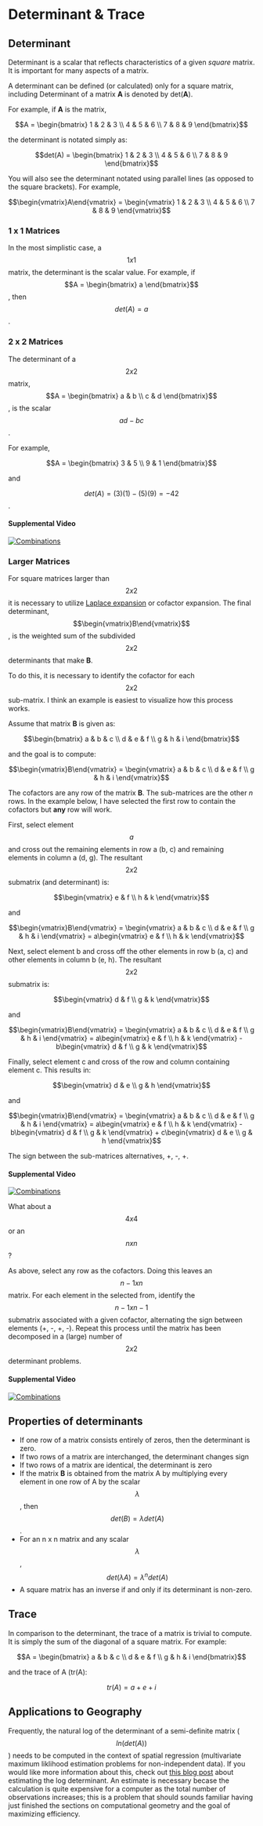 # Determinant & Trace

## Determinant

Determinant is a scalar that reflects characteristics of a given *square* matrix. It is important for many aspects of a matrix.
A determinant can be defined (or calculated) only for a square matrix, including Determinant of a matrix **A** is denoted by det(**A**).

For example, if **A** is the matrix,

$$A = \begin{bmatrix}
1 & 2 & 3 \\
4 & 5 & 6 \\
7 & 8 & 9
\end{bmatrix}$$

the determinant is notated simply as:

$$det(A) = \begin{bmatrix}
1 & 2 & 3 \\
4 & 5 & 6 \\
7 & 8 & 9
\end{bmatrix}$$

You will also see the determinant notated using parallel lines (as opposed to the square brackets).  For example, 

$$\begin{vmatrix}A\end{vmatrix} = \begin{vmatrix}
1 & 2 & 3 \\
4 & 5 & 6 \\
7 & 8 & 9
\end{vmatrix}$$

### 1 x 1 Matrices
In the most simplistic case, a $$1 x 1$$ matrix, the determinant is the scalar value.  For example, if $$A = \begin{bmatrix}
a
\end{bmatrix}$$, then $$det(A) = a$$.

### 2 x 2 Matrices
The determinant of a $$2 x 2$$ matrix, $$A = \begin{bmatrix}
a & b \\
c & d
\end{bmatrix}$$, is the scalar $$ad - bc$$.  

For example,

$$A = \begin{bmatrix}
3 & 5 \\
9 & 1
\end{bmatrix}$$ 

and 

$$det(A) = (3)(1) - (5)(9) = -42$$.

#### Supplemental Video

[![Combinations](http://img.youtube.com/vi/OU9sWHk_dlw/0.jpg)](https://www.khanacademy.org/math/precalculus/precalc-matrices/determinant-of-2x2-matrix/v/finding-the-determinant-of-a-2x2-matrix)

### Larger Matrices
For square matrices larger than $$2 x 2$$ it is necessary to utilize [Laplace expansion](https://en.wikipedia.org/wiki/Laplace_expansion) or cofactor expansion.  The final determinant, $$\begin{vmatrix}B\end{vmatrix}$$, is the weighted sum of the subdivided $$2 x 2$$ determinants that make **B**.

To do this, it is necessary to identify the cofactor for each $$2 x 2$$ sub-matrix.  I think an example is easiest to visualize how this process works.


Assume that matrix **B** is given as:

$$\begin{bmatrix}
a & b & c \\
d & e & f \\
g & h & i
\end{bmatrix}$$

and the goal is to compute: 

$$\begin{vmatrix}B\end{vmatrix} = \begin{vmatrix}
a & b & c \\
d & e & f \\
g & h & i
\end{vmatrix}$$

The cofactors are any row of the matrix **B**.  The sub-matrices are the other $n$ rows.  In the example below, I have selected the first row to contain the cofactors but **any** row will work.

First, select element $$a$$ and cross out the remaining elements in row a (b, c) and remaining elements in column a (d, g).  The resultant $$2 x 2$$ submatrix (and determinant) is:

$$\begin{vmatrix}
e & f \\
h & k
\end{vmatrix}$$

and 

$$\begin{vmatrix}B\end{vmatrix} = \begin{vmatrix}
a & b & c \\
d & e & f \\
g & h & i
\end{vmatrix} = a\begin{vmatrix}
e & f \\
h & k
\end{vmatrix}$$

Next, select element b and cross off the other elements in row b (a, c) and other elements in column b (e, h).  The resultant $$2 x 2$$ submatrix is:

$$\begin{vmatrix}
d & f \\
g & k
\end{vmatrix}$$

and 

$$\begin{vmatrix}B\end{vmatrix} = \begin{vmatrix}
a & b & c \\
d & e & f \\
g & h & i
\end{vmatrix} = a\begin{vmatrix}
e & f \\
h & k
\end{vmatrix} - b\begin{vmatrix}
d & f \\
g & k
\end{vmatrix}$$

Finally, select element c and cross of the row and column containing element c.  This results in:

$$\begin{vmatrix}
d & e \\
g & h
\end{vmatrix}$$

and 

$$\begin{vmatrix}B\end{vmatrix} = \begin{vmatrix}
a & b & c \\
d & e & f \\
g & h & i
\end{vmatrix} = a\begin{vmatrix}
e & f \\
h & k
\end{vmatrix} - b\begin{vmatrix}
d & f \\
g & k
\end{vmatrix} + c\begin{vmatrix}
d & e \\
g & h
\end{vmatrix}$$

The sign between the sub-matrices alternatives, +, -, +.

#### Supplemental Video

[![Combinations](http://img.youtube.com/vi/0c7dt2SQfLw/0.jpg)](https://www.khanacademy.org/math/linear-algebra/matrix-transformations/inverse-of-matrices/v/linear-algebra-3x3-determinant)

What about a $$4 x 4$$  or an $$n x n$$?

As above, select any row as the cofactors.  Doing this leaves an $$n-1 x n$$ matrix.  For each element in the selected from, identify the $$n-1 x n-1$$ submatrix associated with a given cofactor, alternating the sign between elements (+, -, +, -).  Repeat this process until the matrix has been decomposed in a (large) number of $$2x2$$ determinant problems.

#### Supplemental Video

[![Combinations](http://img.youtube.com/vi/H9BWRYJNIv4/0.jpg)](https://www.khanacademy.org/math/linear-algebra/matrix-transformations/inverse-of-matrices/v/linear-algebra-nxn-determinant)

## Properties of determinants

* If one row of a matrix consists entirely of zeros, then the determinant is zero.
* If two rows of a matrix are interchanged, the determinant changes sign
* If two rows of a matrix are identical, the determinant is zero
* If the matrix **B** is obtained from the matrix A by multiplying every element in one row of A by the scalar $$\lambda$$, then $$det(B) = \lambda det(A)$$.
* For an n x n matrix and any scalar $$\lambda$$, $$det(\lambda A) = \lambda^{n}det(A)$$
* A square matrix has an inverse if and only if its determinant is non-zero.

## Trace

In comparison to the determinant, the trace of a matrix is trivial to compute.  It is simply the sum of the diagonal of a square matrix.  For example:

$$A = \begin{bmatrix}
a & b & c \\
d & e & f \\
g & h & i
\end{bmatrix}$$

and the trace of A (tr(A):

$$tr(A) = a + e + i$$


## Applications to Geography
Frequently, the natural log of the determinant of a semi-definite matrix ($$ln(det(A))$$) needs to be computed in the context of spatial regression (multivariate maximum liklihood estimation problems for non-independent data).  If you would like more information about this, check out [this blog post](http://jseabold.net/blog/2013/08/06/sparse-log-determinants/) about estimating the log determinant.  An estimate is necessary becase the calculation is quite expensive for a computer as the total number of observations increases; this is a problem that should sounds familiar having just finished the sections on computational geometry and the goal of maximizing efficiency.